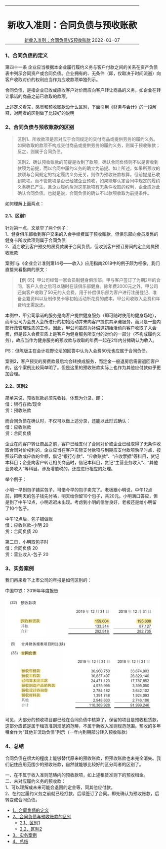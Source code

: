 <link rel="stylesheet" href="../stylesheets/notestyles.css" />
<link rel="icon" href="../favicon.ico" />
<div class="content">
<table class="covertitle"><tr><td>

# 新收入准则：合同负债与预收账款

<center><a href="https://zhuanlan.zhihu.com/p/135455385">新收入准则：合同负债VS预收账款</a> 2022-01-07</center>
</td></tr></table>

### 1、合同负债的定义

第四十一条 企业应当根据本企业履行履约义务与客户付款之间的关系在资产负债表中列示合同资产或合同负债。企业拥有的、无条件（即，仅取决于时间流逝）向客户收取对价的权利应当作为应收款项单独列示。

合同负债，是指企业已收或应收客户对价而应向客户转让商品的义务。如企业在转让承诺的商品之前已收取的款项。

上述定义看完，感觉和预收账款没什么区别，下面引用《财务与会计》的一段解释，对两者的区别做了比较好的说明

### 2、合同负债与预收账款的区别

>区别1、所收款项是否对应于合同规定的交付商品或提供劳务的履约义务。如果收取的款项不构成交付商品或提供劳务的履约义务，则属于预收账款；反之，则属于合同负债。
>
>区别2、确认预收账款的前提是收到了款项，确认合同负债则不以是否收到款项为前提，而以合同中履约义务的确立为前提。如上所述，如果所预收的款项与合同规定的特定履约义务无关，则作为预收账款核算，但前提是已收到款项。而不管款项是否已经被企业预收，如果能够认定合同中规定的履约义务确已产生、且企业履约后对这笔款项有无条件收取的权利，企业应对此确认合同负债。也就是说，合同负债的确认不以款项收取为前提条件。

如何理解上面两点：

#### 2.1、区别1

针对第一点，文章举了两个例子：    
1、健身俱乐部收到客户交来的入会手续费属于预收账款，但俱乐部向会员发售的健身卡所收款项则属于合同负债    
2、酒店收到客户预交的房费款属于合同负债，但收到客户预订房间的定金则属预收账款

案例1与《企业会计准则第14号——收入》应用指南2018中的例子颇为相像，我们直接来看指南的原文：

>【例 65】甲公司经营一家会员制健身俱乐部。甲与客户签订了为期2年的合同，客户入会之后可以随时在该俱乐部健身。除年费2000元之外，甲公司还向客户收取了50元的入会费，用于补偿俱乐部为客户进行注册登记、准备会籍资料以及制作员卡等初始活动所花费的成本。甲公司收取入会费和年费均无需返还。

本例中，甲公司承诺的服务是向客户提供健身服务（即可随时使用的健身场地），而甲公司为会员入会所进行的初始活动并未向客户提供其承诺服务，而只是一些内部行政管理性质的工作。因此，甲公司虽然为补偿这初始活动向客户收取了入会费，但是该入会费实质上是客户为健身服务所支付的对价的一部分（不构成履约义务），故应当作为健身服务的预收款与收取的年费一起在2年内分摊确认为收入。

PS：但陈版主在会计视野论坛的回答中认为入会费50元也应属于合同负债。

案例2，客户预交的房费款最后均会转换成服务，而定金一般退房后需要退回客户的，这个案例比较简单明了。但是这里的预收账款实际上也作为其他应付款似乎更加合理。

#### 2.2、区别2

简单来说，预收账款必须先收钱，体现为分录，即：    
借：银行存款/现金    
贷：预收账款    

而合同负债在确认时，不仅可以做上述分录，还能以此形式确认：    
借：应收账款    
贷：合同负债    

企业在向客户转让商品之前，客户已经支付了合同对价或企业已经取得了无条件收取合同对价权利的，企业应当在客户实际支付款项与到期应支付款项孰早时点，按照该已收或应收的金额，借记“银行存款”、“应收账款”、“应收票据”等科目，贷记本科目；企业向客户转让相关商品时，借记本科目，贷记“主营业务收入”、“其他业务收入”等科目。涉及增值税的，还应进行相应的处理。

举个例子：

小明一早到包子铺买包子，可惜今早的包子卖完了。老板跟小明说，中午12点前，把明天的包子钱先付咯，明天给你留10个包子，共20元。小明满口答应，但是到了中午12点，小明迟迟未出现。考虑到小明的信誉良好，老板还是给小明留了10个包子。

中午12点后，包子铺做账    
借：应收账款-小明 20    
贷：合同负债 20    

第二日，小明取包子时    
借：合同负债 20    
贷：营业收入-包子 20    

### 3、实务案例

我们再来看下上市公司的年报是如何区别的：

中国中铁：2019年年度报告

![](img/tips0002-1.jpg)
![](img/tips0002-2.jpg)

可见，大部分的预收项目都已经在合同负债中核算了，保留的项目是预收租赁款，这部分应该是属于租赁准则规范的范畴，不属于新收入准则规范范围。预收的多年租金作为“其他非流动负债”列示（一年内到期部分转入预收账款）

### 4、总结

合同负债在很大的程度上能够替代原来的预收账款，但预收账款也未完全消失。我们记住应用范围少的预收账款，自然就能够比较好的区分两者的区别了。

一、在不属于收入准则范畴内的预收款项，如上述租赁准则下的预收租金。    
二、未对应履约义务的预收款：    
1、可以理解成未来可能会退回的定金等，同其他应付款。    
2、在约定履约义务之前就已经打款，后续签订了合同。即先确认为预收账款，后转变成合同负债。

</div>
<div class="toc">

- [1、合同负债的定义](#1合同负债的定义)
- [2、合同负债与预收账款的区别](#2合同负债与预收账款的区别)
	- [2.1、区别1](#21区别1)
	- [2.2、区别2](#22区别2)
- [3、实务案例](#3实务案例)
- [4、总结](#4总结)

</div>